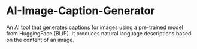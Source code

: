 # AI-Image-Caption-Generator
An AI tool that generates captions for images using a pre-trained model from HuggingFace (BLIP). It produces natural language descriptions based on the content of an image.
